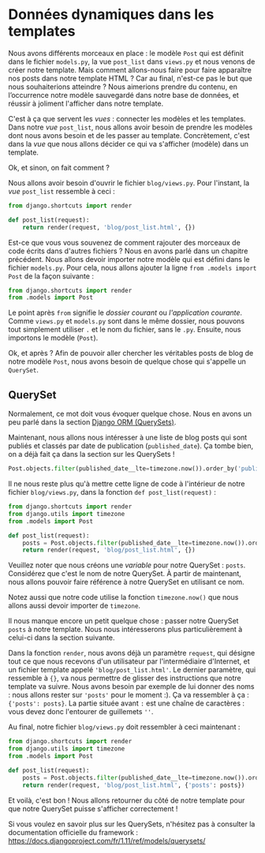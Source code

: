 # Données dynamiques dans les templates

Nous avons différents morceaux en place : le modèle `Post` qui est définit dans le fichier `models.py`, la vue `post_list` dans `views.py` et nous venons de créer notre template. Mais comment allons-nous faire pour faire apparaître nos posts dans notre template HTML ? Car au final, n'est-ce pas le but que nous souhaiterions atteindre ? Nous aimerions prendre du contenu, en l’occurrence notre modèle sauvegardé dans notre base de données, et réussir à joliment l'afficher dans notre template.

C'est à ça que servent les *vues* : connecter les modèles et les templates. Dans notre *vue* `post_list`, nous allons avoir besoin de prendre les modèles dont nous avons besoin et de les passer au template. Concrètement, c'est dans la *vue* que nous allons décider ce qui va s'afficher (modèle) dans un template.

Ok, et sinon, on fait comment ?

Nous allons avoir besoin d'ouvrir le fichier `blog/views.py`. Pour l'instant, la *vue* `post_list` ressemble à ceci :

```python
from django.shortcuts import render

def post_list(request):
    return render(request, 'blog/post_list.html', {})
```

Est-ce que vous vous souvenez de comment rajouter des morceaux de code écrits dans d'autres fichiers ? Nous en avons parlé dans un chapitre précédent. Nous allons devoir importer notre modèle qui est défini dans le fichier `models.py`. Pour cela, nous allons ajouter la ligne `from .models import Post` de la façon suivante :

```python
from django.shortcuts import render
from .models import Post
```

Le point après `from` signifie le *dossier courant* ou *l'application courante*. Comme `views.py` et `models.py` sont dans le même dossier, nous pouvons tout simplement utiliser `.` et le nom du fichier, sans le `.py`. Ensuite, nous importons le modèle (`Post`).

Ok, et après ? Afin de pouvoir aller chercher les véritables posts de blog de notre modèle `Post`, nous avons besoin de quelque chose qui s'appelle un `QuerySet`.

## QuerySet

Normalement, ce mot doit vous évoquer quelque chose. Nous en avons un peu parlé dans la section [Django ORM (QuerySets)][1].

Maintenant, nous allons nous intéresser à une liste de blog posts qui sont publiés et classés par date de publication (`published_date`). Ça tombe bien, on a déjà fait ça dans la section sur les QuerySets !

```python
Post.objects.filter(published_date__lte=timezone.now()).order_by('published_date')
```

Il ne nous reste plus qu'à mettre cette ligne de code à l'intérieur de notre fichier `blog/views.py`, dans la fonction `def post_list(request)` :

```python
from django.shortcuts import render
from django.utils import timezone
from .models import Post

def post_list(request):
    posts = Post.objects.filter(published_date__lte=timezone.now()).order_by('published_date')
    return render(request, 'blog/post_list.html', {})
```

Veuillez noter que nous créons une *variable* pour notre QuerySet : `posts`. Considérez que c'est le nom de notre QuerySet. À partir de maintenant, nous allons pouvoir faire référence à notre QuerySet en utilisant ce nom.

Notez aussi que notre code utilise la fonction `timezone.now()` que nous allons aussi devoir importer de `timezone`.

Il nous manque encore un petit quelque chose : passer notre QuerySet `posts` à notre template. Nous nous intéresserons plus particulièrement à celui-ci dans la section suivante.

Dans la fonction `render`, nous avons déjà un paramètre `request`, qui désigne tout ce que nous recevons d'un utilisateur par l'intermédiaire d'Internet, et un fichier template appelé `'blog/post_list.html'`. Le dernier paramètre, qui ressemble à `{}`, va nous permettre de glisser des instructions que notre template va suivre. Nous avons besoin par exemple de lui donner des noms : nous allons rester sur `'posts'` pour le moment :). Ça va ressembler à ça : `{'posts': posts}`. La partie située avant `:` est une chaîne de caractères : vous devez donc l'entourer de guillemets `''`.

Au final, notre fichier `blog/views.py` doit ressembler à ceci maintenant :

```python
from django.shortcuts import render
from django.utils import timezone
from .models import Post

def post_list(request):
    posts = Post.objects.filter(published_date__lte=timezone.now()).order_by('published_date')
    return render(request, 'blog/post_list.html', {'posts': posts})
```

Et voilà, c'est bon ! Nous allons retourner du côté de notre template pour que notre QuerySet puisse s'afficher correctement !

Si vous voulez en savoir plus sur les QuerySets, n'hésitez pas à consulter la documentation officielle du framework : https://docs.djangoproject.com/fr/1.11/ref/models/querysets/

 [1]: ../django_orm/README.md
